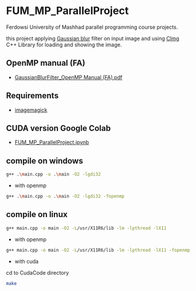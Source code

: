 # FUM_MP_ParallelProject
Ferdowsi University of Mashhad parallel programming course projects.

this project applying [Gaussian blur](https://en.wikipedia.org/wiki/Gaussian_blur) filter on input image and using [CImg](https://cimg.eu/) C++ Library for loading and showing the image.

## OpenMP manual (FA)
* [GaussianBlurFilter_OpenMP Manual (FA).pdf](https://github.com/m-hafez/FUM_MP_ParallelProject-1_1400-1401/blob/master/GaussianBlurFilter_OpenMP%20Manual%20(FA).pdf)
## Requirements
* [imagemagick](https://imagemagick.org/script/download.php)

## CUDA version Google Colab
* [FUM_MP_ParallelProject.ipynb](https://colab.research.google.com/drive/1SLtdS1veZZU5Fy9zX8lLAZk5o5ogKmJu?usp=sharing)


## compile on windows 
```sh
g++ .\main.cpp -o .\main -O2 -lgdi32
```
* with openmp
```sh
g++ .\main.cpp -o .\main -O2 -lgdi32 -fopenmp
```
## compile on linux

```sh
g++ main.cpp -o main -O2 -L/usr/X11R6/lib -lm -lpthread -lX11 
```
* with openmp
```sh
g++ main.cpp -o main -O2 -L/usr/X11R6/lib -lm -lpthread -lX11 -fopenmp
```
* with cuda

 cd to CudaCode directory
```sh
make
```
